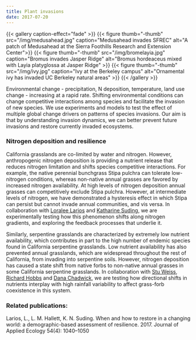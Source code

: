 ```yaml
---
title: Plant invasions
date: 2017-07-20
---
```


{{< gallery caption-effect="fade" >}}
  {{< figure thumb="-thumb" src="/img/medusahead.jpg" caption="Medusahead invades SFREC" alt="A patch of Medusahead at the Sierra Foothills Research and Extension Center">}}
  {{< figure thumb="-thumb" src="/img/bromelayia.jpg" caption="Bromus invades Jasper Ridge" alt="Bromus hordeaceus mixed with Layia platyglossa at Jasper Ridge" >}}
  {{< figure thumb="-thumb" src="/img/ivy.jpg" caption="Ivy at the Berkeley campus" alt="Ornamental ivy has invaded UC Berkeley natural areas" >}}
{{< /gallery >}}

<!--more-->

Environmental change - precipitation, N deposition, temperature, land use change - increasing at a rapid rate. Shifting environmental conditions can change competitive interactions among species and facilitate the invasion of new species. We use experiments and models to test the effect of multiple global change drivers on patterns of species invasions. Our aim is that by understanding invasion dynamics, we can better prevent future invasions and restore currently invaded ecosystems. 


### Nitrogen deposition and resilience
California grasslands are co-limited by water and nitrogen. However, anthropogenic nitrogen deposition is providing a nutrient release that reduces nitrogen limitation and shifts species competitive interactions. For example, the native perennial bunchgrass Stipa pulchra can tolerate low-nitrogen conditions, whereas non-native annual grasses are favored by increased nitrogen availability. At high levels of nitrogen deposition annual grasses can competitively exclude Stipa pulchra. However, at intermediate levels of nitrogen, we have demonstrated a hysteresis effect in which Stipa can persist but cannot invade annual communities, and vis versa. In collaboration with [Loralee Larios](https://llarios12.wixsite.com/lariosecology) and [Katharine Suding](https://www.colorado.edu/sudinglab/), we are experimentally testing how this phenomenon shifts along nitrogen gradients, and exploring the feedback processes that underlie it. 

Similarly, serpentine grasslands are characterized by extremely low nutrient availability, which contributes in part to the high number of endemic species found in California serpentine grasslands. Low nutrient availability has also prevented annual grasslands, which are widespread throughout the rest of California, from invading into serpentine soils. However, nitrogen deposition has caused a state shift from native forbs to non-native annual grasses in some California serpentine grasslands. In collaboration with [Stu Weiss](https://creeksidescience.com/), [Richard Hobbs](http://www.erie-research.org/) and [Dana Chadwick](https://scholar.google.com/citations?user=Wxj3Sq8AAAAJ&hl=en), we are testing how directional shifts in nutrients interplay with high rainfall variability to affect grass-forb coexistence in this system. 


### Related publications:

Larios, L., L. M. Hallett, K. N. Suding. When and how to restore in a changing world: a demographic-based assessment of resilience. 2017. Journal of Applied Ecology 54(4): 1040–1050 


<!--more-->